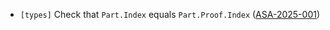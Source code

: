 - `[types]` Check that `Part.Index` equals `Part.Proof.Index`
  ([ASA-2025-001](https://github.com/depinnetwork/por-consensus/security/advisories/GHSA-r3r4-g7hq-pq4f))
